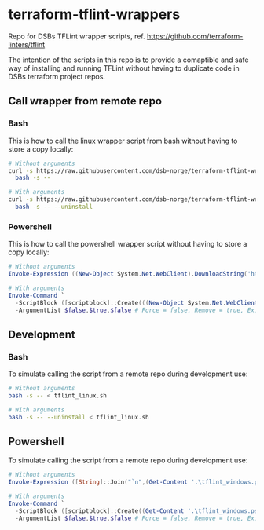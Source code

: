 # terraform-tflint-wrappers

Repo for DSBs TFLint wrapper scripts, ref. https://github.com/terraform-linters/tflint

The intention of the scripts in this repo is to provide a comaptible and safe way of installing and running TFLint without having to duplicate code in DSBs terraform project repos.


## Call wrapper from remote repo

### Bash
This is how to call the linux wrapper script from bash without having to store a copy locally:
```bash
# Without arguments
curl -s https://raw.githubusercontent.com/dsb-norge/terraform-tflint-wrappers/main/tflint_linux.sh |
  bash -s --

# With arguments
curl -s https://raw.githubusercontent.com/dsb-norge/terraform-tflint-wrappers/main/tflint_linux.sh |
  bash -s -- --uninstall
```

### Powershell
This is how to call the powershell wrapper script without having to store a copy locally:
```powershell
# Without arguments
Invoke-Expression ((New-Object System.Net.WebClient).DownloadString('https://raw.githubusercontent.com/dsb-norge/terraform-tflint-wrappers/main/tflint_windows.ps1'))

# With arguments
Invoke-Command `
  -ScriptBlock ([scriptblock]::Create(((New-Object System.Net.WebClient).DownloadString('https://raw.githubusercontent.com/dsb-norge/terraform-tflint-wrappers/main/tflint_windows.ps1')) -join "`n")) `
  -ArgumentList $false,$true,$false # Force = false, Remove = true, ExitWithCode = false
```

## Development

### Bash
To simulate calling the script from a remote repo during development use:
```bash
# Without arguments
bash -s -- < tflint_linux.sh

# With arguments
bash -s -- --uninstall < tflint_linux.sh
```

## Powershell
To simulate calling the script from a remote repo during development use:
```powershell
# Without arguments
Invoke-Expression ([String]::Join("`n",(Get-Content '.\tflint_windows.ps1')))

# With arguments
Invoke-Command `
  -ScriptBlock ([scriptblock]::Create((Get-Content '.\tflint_windows.ps1') -join "`n")) `
  -ArgumentList $false,$true,$false # Force = false, Remove = true, ExitWithCode = false
```